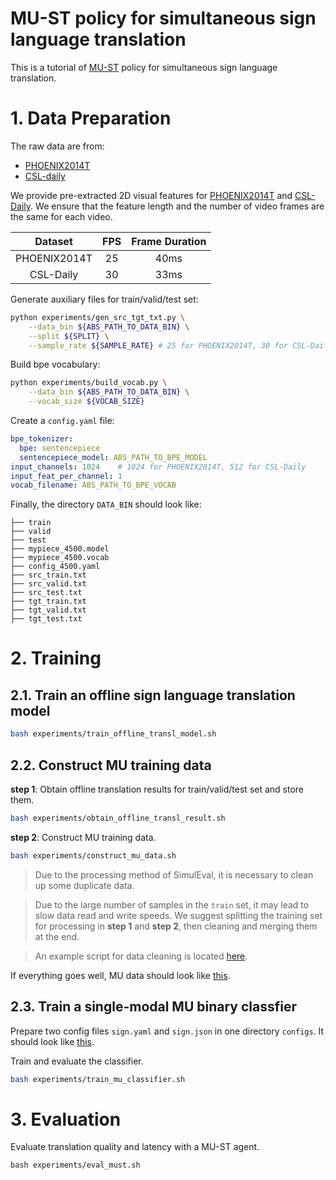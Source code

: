 # MU-ST policy for simultaneous sign language translation

This is a tutorial of [MU-ST](https://aclanthology.org/2022.acl-long.542/) policy for simultaneous sign language translation.

# 1. Data Preparation

The raw data are from:
- [PHOENIX2014T](https://www-i6.informatik.rwth-aachen.de/~koller/RWTH-PHOENIX-2014-T/)
- [CSL-daily](http://home.ustc.edu.cn/~zhouh156/dataset/csl-daily/)

We provide pre-extracted 2D visual features for [PHOENIX2014T]() and [CSL-Daily](). We ensure that the feature length and the number of video frames are the same for each video. 

| Dataset | FPS | Frame Duration |
|:-------:|:---:|:--------------:|
| PHOENIX2014T | 25 | 40ms |
| CSL-Daily | 30 | 33ms |

Generate auxiliary files for train/valid/test set:

```bash
python experiments/gen_src_tgt_txt.py \
    --data_bin ${ABS_PATH_TO_DATA_BIN} \
    --split ${SPLIT} \
    --sample_rate ${SAMPLE_RATE} # 25 for PHOENIX2014T, 30 for CSL-Daily
```

Build bpe vocabulary:

```bash
python experiments/build_vocab.py \
    --data_bin ${ABS_PATH_TO_DATA_BIN} \
    --vocab_size ${VOCAB_SIZE}
```

Create a `config.yaml` file:

```yaml
bpe_tokenizer:
  bpe: sentencepiece
  sentencepiece_model: ABS_PATH_TO_BPE_MODEL
input_channels: 1024    # 1024 for PHOENIX2014T, 512 for CSL-Daily
input_feat_per_channel: 1
vocab_filename: ABS_PATH_TO_BPE_VOCAB
```

Finally, the directory `DATA_BIN` should look like:

```
├── train
├── valid
├── test
├── mypiece_4500.model
├── mypiece_4500.vocab
├── config_4500.yaml
├── src_train.txt
├── src_valid.txt
├── src_test.txt
├── tgt_train.txt
├── tgt_valid.txt
├── tgt_test.txt
```

# 2. Training
## 2.1. Train an offline sign language translation model

```bash
bash experiments/train_offline_transl_model.sh
```

## 2.2. Construct MU training data

**step 1**: Obtain offline translation results for train/valid/test set and store them.

```bash
bash experiments/obtain_offline_transl_result.sh
```

**step 2**: Construct MU training data.

```bash
bash experiments/construct_mu_data.sh
```

> Due to the processing method of SimulEval, it is necessary to clean up some duplicate data.

> Due to the large number of samples in the `train` set, it may lead to slow data read and write speeds. We suggest splitting the training set for processing in **step 1** and **step 2**, then cleaning and merging them at the end.

> An example script for data cleaning is located [here](/experiments/clean_and_merge.py).

If everything goes well, MU data should look like [this](/experiments/example_mu_data.json).

## 2.3. Train a single-modal MU binary classfier

Prepare two config files `sign.yaml` and `sign.json` in one directory `configs`. It should look like [this](/experiments/mu_configs).

Train and evaluate the classifier.

```bash
bash experiments/train_mu_classifier.sh
```

# 3. Evaluation

Evaluate translation quality and latency with a MU-ST agent.

```
bash experiments/eval_must.sh
```

